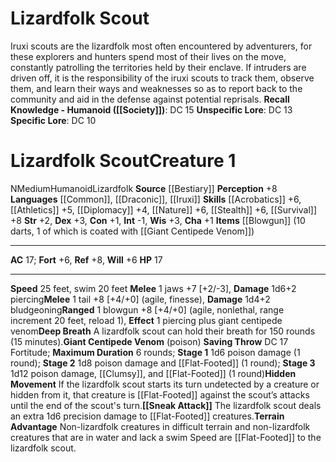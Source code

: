 ﻿---
ac: '17'
alignment: N
all_resistance: null
burrow_speed: null
charisma: '+1'
climb_speed: null
constitution: '+1'
creature_ability:
- Deep Breath
- Giant Centipede Venom
- Hidden Movement
- Sneak Attack
- Terrain Advantage
creature_family: '[[DATABASE/monsterfamily/Lizardfolk|Lizardfolk]]'
description: 'Iruxi scouts are the lizardfolk most often encountered by adventurers,
  for these explorers and hunters spend most of their lives on the move, constantly
  patrolling the territories held by their enclave. If intruders are driven off, it
  is the responsibility of the iruxi scouts to track them, observe them, and learn
  their ways and weaknesses so as to report back to the community and aid in the defense
  against potential reprisals.<br/><br/><b><u>Recall Knowledge - Humanoid</u> ( [[DATABASE/skill/Society|Society]]
  )</b>: DC 15<br/><b><u>Unspecific Lore</u></b>: DC 13<br/><b><u>Specific Lore</u></b>:
  DC 10'
dexterity: '+3'
element: null
fly_speed: null
fortitude: '+6'
hardness: null
hp: '17'
id: '292'
immunity: null
intelligence: '-1'
land_speed: '25'
language:
- '[[DATABASE/language/Common|Common]]'
- '[[DATABASE/language/Draconic|Draconic]]'
- '[[DATABASE/language/Iruxi|Iruxi]]'
level: '1'
max_speed: '25'
name: Lizardfolk Scout
perception: '+8'
rarity: Common
reflex: '+8'
resistance: null
rus_type_level: null
school: null
sense: null
size: Medium
skill:
- '[[DATABASE/skill/Acrobatics|Acrobatics]] +6'
- '[[DATABASE/skill/Athletics|Athletics]] +5'
- '[[DATABASE/skill/Diplomacy|Diplomacy]] +4'
- '[[DATABASE/skill/Nature|Nature]] +6'
- '[[DATABASE/skill/Stealth|Stealth]] +6'
- '[[DATABASE/skill/Survival|Survival]] +8'
source: '[[DATABASE/source/Bestiary|Bestiary]]'
speed:
- 25 feet
- swim 20 feet
spell: null
strength: '+2'
strength_req: '2'
strongest_save:
- Reflex
swim_speed: '20'
trait:
- '[[DATABASE/trait/Humanoid|Humanoid]]'
- '[[DATABASE/trait/Lizardfolk|Lizardfolk]]'
type: Creature
vision: null
weakest_save:
- Fortitude
- Will
weakness: null
will: '+6'
wisdom: '+3'

---
# Lizardfolk Scout

Iruxi scouts are the lizardfolk most often encountered by adventurers, for these explorers and hunters spend most of their lives on the move, constantly patrolling the territories held by their enclave. If intruders are driven off, it is the responsibility of the iruxi scouts to track them, observe them, and learn their ways and weaknesses so as to report back to the community and aid in the defense against potential reprisals.
**Recall Knowledge - Humanoid ([[Society]])**: DC 15
**Unspecific Lore**: DC 13
**Specific Lore**: DC 10

# Lizardfolk Scout<span class="item-type">Creature 1</span>

<span class="trait-alignment item-trait">N</span><span class="trait-size item-trait">Medium</span><span class="item-trait">Humanoid</span><span class="item-trait">Lizardfolk</span>
**Source** [[Bestiary]]
**Perception** +8
**Languages** [[Common]], [[Draconic]], [[Iruxi]]
**Skills** [[Acrobatics]] +6, [[Athletics]] +5, [[Diplomacy]] +4, [[Nature]] +6, [[Stealth]] +6, [[Survival]] +8
**Str** +2, **Dex** +3, **Con** +1, **Int** -1, **Wis** +3, **Cha** +1
**Items** [[Blowgun]] (10 darts, 1 of which is coated with [[Giant Centipede Venom]])

---
**AC** 17; **Fort** +6, **Ref** +8, **Will** +6
**HP** 17

---
**Speed** 25 feet, swim 20 feet
<span class="in-box-ability">**Melee** <span class="action-icon">1</span> jaws +7 [+2/-3], **Damage** 1d6+2 piercing</span><span class="in-box-ability">**Melee** <span class="action-icon">1</span> tail +8 [+4/+0] (agile, finesse), **Damage** 1d4+2 bludgeoning</span><span class="in-box-ability">**Ranged** <span class="action-icon">1</span> blowgun +8 [+4/+0] (agile, nonlethal, range increment 20 feet, reload 1), **Effect** 1 piercing plus giant centipede venom</span><span class="in-box-ability">**Deep Breath** A lizardfolk scout can hold their breath for 150 rounds (15 minutes).</span><span class="in-box-ability">**Giant Centipede Venom** (poison) **Saving Throw** DC 17 Fortitude; **Maximum Duration** 6 rounds; **Stage 1** 1d6 poison damage (1 round); **Stage 2** 1d8 poison damage and [[Flat-Footed]] (1 round); **Stage 3** 1d12 poison damage, [[Clumsy]], and [[Flat-Footed]] (1 round)</span><span class="in-box-ability">**Hidden Movement** If the lizardfolk scout starts its turn undetected by a creature or hidden from it, that creature is [[Flat-Footed]] against the scout’s attacks until the end of the scout's turn.</span><span class="in-box-ability">**[[Sneak Attack]]** The lizardfolk scout deals an extra 1d6 precision damage to [[Flat-Footed]] creatures.</span><span class="in-box-ability">**Terrain Advantage** Non-lizardfolk creatures in difficult terrain and non-lizardfolk creatures that are in water and lack a swim Speed are [[Flat-Footed]] to the lizardfolk scout.</span>